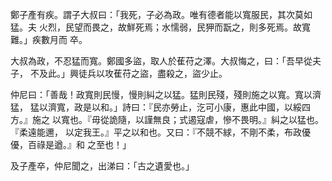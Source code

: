鄭子產有疾。謂子大叔曰：「我死，子必為政。唯有德者能以寬服民，其次莫如猛。夫
火烈，民望而畏之，故鮮死焉；水懦弱，民狎而翫之，則多死焉。故寬難。」疾數月而
卒。

大叔為政，不忍猛而寬。鄭國多盜，取人於萑苻之澤。大叔悔之，曰：「吾早從夫子，
不及此。」興徒兵以攻萑苻之盜，盡殺之，盜少止。

仲尼曰：「善哉！政寬則民慢，慢則糾之以猛。猛則民殘，殘則施之以寬。寬以濟猛，
猛以濟寬，政是以和。」詩曰：『民亦勞止，汔可小康，惠此中國，以綏四方。』施之
以寬也。『毋從詭隨，以謹無良；式遏寇虐，慘不畏明。』糾之以猛也。『柔遠能邇，
以定我王。』平之以和也。又曰：『不競不絿，不剛不柔，布政優優，百祿是遒。』和
之至也！」

及子產卒，仲尼聞之，出涕曰：「古之遺愛也。」

